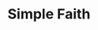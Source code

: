 ---
title: Simple Faith
image: simple-faith.jpg
discord: #fc

when: Friday 02:00am London

promo: >
  Simple Faith isn't about adding more religious demands to an already complicated existence. We have enough of those. It’s about gaining freedom from tyrannical expectations and rediscovering the beauty of what Jesus Christ really taught in that venerable Sermon on the Mount found in Matthew 5-7. Let's talk about real Christianity. Come join us!  

---